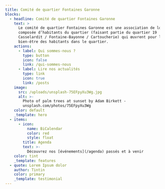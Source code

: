 ```yaml
---
title: Comité de quartier Fontaines Garonne
blocks:
  - headline: Comité de quartier Fontaines Garonne
    text: >
      Le comité de quartier Fontaines Garonne est une association de loi 1901
      composée d’habitants du quartier (faisant partie du quartier 19
      Casselardit / Fontaine-Bayonne / Cartoucherie) qui œuvrent pour le
      bien-être des habitants dans le quartier.
    actions:
      - label: Qui sommes-nous ?
        type: button
        icon: false
        link: /qui-sommes-nous
      - label: Lire nos actualités
        type: link
        icon: true
        link: /posts
    image:
      src: /uploads/unsplash-75EFpyXu3Wg.jpg
      alt: >-
        Photo of palm trees at sunset by Adam Birkett -
        unsplash.com/photos/75EFpyXu3Wg
    color: default
    _template: hero
  - items:
      - icon:
          name: BiCalendar
          color: red
          style: float
        title: Agenda
        text: >-
          Découvrez nos [événements](/agenda) passés et à venir
    color: tint
    _template: features
  - quote: Lorem Ipsum dolor
    author: Tintin
    color: primary
    _template: testimonial
---
```


